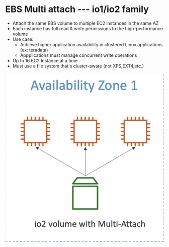 # EBS Multi attach --- io1/io2 family
* Attach the same EBS volume to multiple EC2 instances in the same AZ
* Each instance has full read & write permissions to the high-performance volume
* Use case:
    - Achieve higher application availability in clustered Linux applications (ex: teradata)
    - Appplications must manage concurrent write operations
* Up to 16 EC2 Instance at a time
* Must use a file system that's cluster-aware (not XFS,EXT4,etc.)

![Multi Attach EBS](Assets/EBS_Multi_Attach.png)

